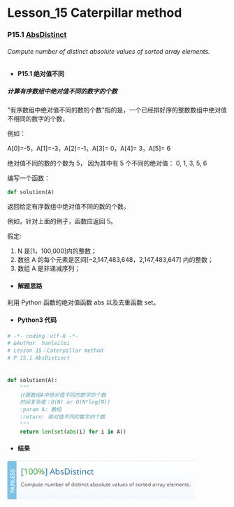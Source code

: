 # Lesson_15 Caterpillar method

### P15.1 [AbsDistinct](https://app.codility.com/programmers/lessons/15-caterpillar_method/abs_distinct/)

###### Compute number of distinct absolute values of sorted array elements.

- #### P15.1 绝对值不同

##### 计算有序数组中绝对值不同的数字的个数

"有序数组中绝对值不同的数的个数"指的是，一个已经排好序的整数数组中绝对值不相同的数字的个数，

例如：

A[0]=-5，A[1]=-3，A[2]=-1，A[3]= 0，A[4]= 3，A[5]= 6

绝对值不同的数的个数为 5， 因为其中有 5 个不同的绝对值： 0, 1, 3, 5, 6

编写一个函数：

```python
def solution(A)
```

返回给定有序数组中绝对值不同的数的个数。

例如，针对上面的例子，函数应返回 5。

假定:

1. N 是[1，100,000]内的整数；
2. 数组 A 的每个元素是区间[−2,147,483,648，2,147,483,647] 内的整数；
3. 数组 A 是非递减序列；

- #### 解题思路

利用 Python 函数的绝对值函数 abs 以及去重函数 set。

- #### Python3 代码

```python
# -*- coding：utf-8 -*-
# &Author  hanleilei
# Lesson 15：Caterpillar method
# P 15.1 AbsDistinct


def solution(A):
    """
    计算数组A中绝对值不同的数字的个数
    时间复杂度：O(N) or O(N*log(N))
    :param A: 数组
    :return: 绝对值不同的数字的个数
    """
    return len(set(abs(i) for i in A))
```

- #### 结果

![image](https://github.com/Anfany/Codility-Lessons-By-Python3/blob/master/L15_Caterpillar%20method/15.1.png)
